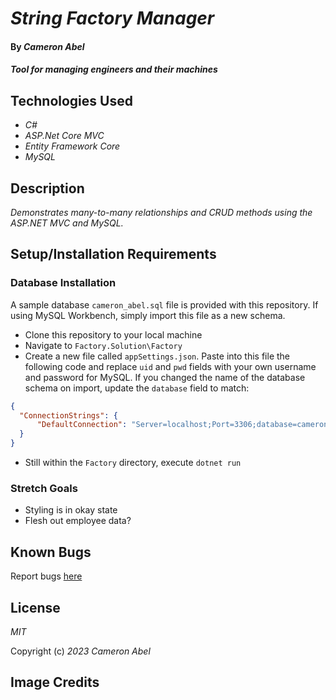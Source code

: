 # _String Factory Manager_

#### By _Cameron Abel_

#### _Tool for managing engineers and their machines_

## Technologies Used

- _C#_
- _ASP.Net Core MVC_
- _Entity Framework Core_
- _MySQL_

## Description

_Demonstrates many-to-many relationships and CRUD methods using the ASP.NET MVC and MySQL._

## Setup/Installation Requirements

### Database Installation

A sample database `cameron_abel.sql` file is provided with this repository. If using MySQL Workbench, simply import this file as a new schema.

- Clone this repository to your local machine
- Navigate to `Factory.Solution\Factory`
- Create a new file called `appSettings.json`. Paste into this file the following code and replace `uid` and `pwd` fields with your own username and password for MySQL. If you changed the name of the database schema on import, update the `database` field to match:

```JSON
{
  "ConnectionStrings": {
      "DefaultConnection": "Server=localhost;Port=3306;database=cameron_abel;uid=[NAME];pwd=[PASSWORD];"
  }
}
```

- Still within the `Factory` directory, execute `dotnet run`

### Stretch Goals

- Styling is in okay state
- Flesh out employee data?

## Known Bugs

Report bugs [here](mailto:cameronabel@gmail.com)

## License

_MIT_

Copyright (c) _2023_ _Cameron Abel_

## Image Credits
